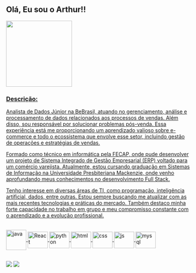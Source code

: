 ## Olá, Eu sou o Arthur!!

<div>
  <a href="https://github.com/ArthurEdu05">
  <!--<img height="180em" src="https://github-readme-stats.vercel.app/api?username=ArthurEdu05&show_icons=true&theme=dark&include_all_commits=true&count_private=true"/>-->
  <img height="180em" src="https://github-readme-stats.vercel.app/api/top-langs/?username=ArthurEdu05&layout=compact&langs_count=16&theme=dark"/>
</div>


<div>
 <h3>Descrição:</h3>
<p>Analista de Dados Júnior na BeBrasil, atuando no gerenciamento, análise e processamento de dados relacionados aos processos de vendas. Além disso, sou responsável por solucionar problemas pós-venda. Essa experiência está me proporcionando um aprendizado valioso sobre e-commerce e todo o ecossistema que envolve esse setor, incluindo gestão de operações e estratégias de vendas.

Formado como técnico em informática pela FECAP, onde pude desenvolver um projeto de Sistema Integrado de Gestão Empresarial (ERP) voltado para um comércio varejista. Atualmente, estou cursando graduação em Sistemas de Informação na Universidade Presbiteriana Mackenzie, onde venho aprofundando meus conhecimentos no desenvolvimento Full Stack. 

Tenho interesse em diversas áreas de TI, como programação, inteligência artificial, dados, entre outras. Estou sempre buscando me atualizar com as mais recentes tecnologias e práticas do mercado. Também destaco minha forte capacidade no trabalho em grupo e meu compromisso constante com o aprendizado e a evolução profissional.</p>
</div>


<div style="display: inline_block"><br>
 <img align="center" alt="java" width="55" src="https://cdn.jsdelivr.net/gh/devicons/devicon@latest/icons/java/java-original-wordmark.svg">
  <img align="center" alt="React" height="45" width="55" src="https://cdn.jsdelivr.net/gh/devicons/devicon@latest/icons/react/react-original-wordmark.svg">
  <img align="center" alt="python" height="45" width="55" src="https://cdn.jsdelivr.net/gh/devicons/devicon@latest/icons/python/python-original.svg">
  <img align="center" alt="html" height="45" width="55" src="https://cdn.jsdelivr.net/gh/devicons/devicon@latest/icons/html5/html5-original.svg">
  <img align="center" alt="css" height="45" width="55" src="https://cdn.jsdelivr.net/gh/devicons/devicon@latest/icons/css3/css3-original.svg">
  <img align="center" alt="js" height="45" width="55" src="https://cdn.jsdelivr.net/gh/devicons/devicon@latest/icons/javascript/javascript-original.svg">
  <img align="center" alt="mysql" height="45" width="55" src="https://cdn.jsdelivr.net/gh/devicons/devicon@latest/icons/mysql/mysql-original-wordmark.svg">
</div>

##

<div> 
  <a href = "mailto:arthuredu2005@gmail.com" target="_blank"><img src="https://img.shields.io/badge/-Gmail-%23333?style=for-the-badge&logo=gmail&logoColor=white"></a>
  <a href="https://www.linkedin.com/in/arthuredu/" target="_blank"><img src="https://img.shields.io/badge/-LinkedIn-%230077B5?style=for-the-badge&logo=linkedin&logoColor=white" target="_blank"></a>  
</div>
